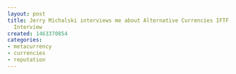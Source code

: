 ```yaml
---
layout: post
title: Jerry Michalski interviews me about Alternative Currencies IFTF FutureCast
  Interview
created: 1463370854
categories:
- metacurrency
- currencies
- reputation
---
```



